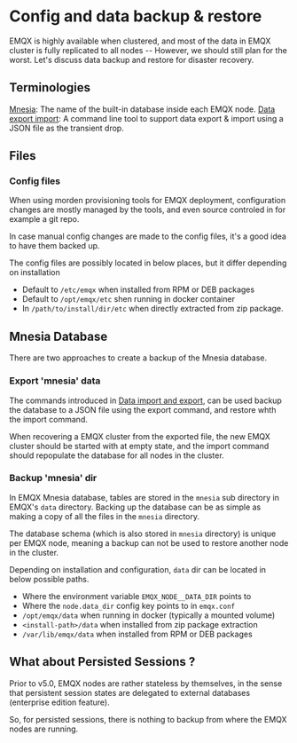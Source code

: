 # Config and data backup & restore

EMQX is highly available when clustered, and most of the data in EMQX cluster is
fully replicated to all nodes -- However, we should still plan for the worst.
Let's discuss data backup and restore for disaster recovery.

## Terminologies

[Mnesia](https://en.wikipedia.org/wiki/Mnesia): The name of the built-in database inside each EMQX node.
[Data export import](./data-import-and-export.md): A command line tool to support data export & import using a JSON file as the transient drop.

## Files

### Config files

When using morden provisioning tools for EMQX deployment, configuration changes
are mostly managed by the tools, and even source controled in for example a git repo.

In case manual config changes are made to the config files, it's a good idea to have them backed up.

The config files are possibly located in below places, but it differ depending on installation

* Default to `/etc/emqx` when installed from RPM or DEB packages
* Default to `/opt/emqx/etc` shen running in docker container
* In `/path/to/install/dir/etc` when directly extracted from zip package.

## Mnesia Database

There are two approaches to create a backup of the Mnesia database.

### Export 'mnesia' data

The commands introduced in [Data import and export](./data-import-and-export.md),
can be used backup the database to a JSON file using the export command,
and restore whth the import command.

When recovering a EMQX cluster from the exported file, the new EMQX cluster
should be started with at empty state, and the import command should
repopulate the database for all nodes in the cluster.

### Backup 'mnesia' dir

In EMQX Mnesia database, tables are stored in the `mnesia` sub directory in EMQX's `data` directory.
Backing up the database can be as simple as making a copy of all the files in the `mnesia` directory.

The database schema (which is also stored in `mnesia` directory) is unique per EMQX node, meaning
a backup can not be used to restore another node in the cluster.

Depending on installation and configuration, `data` dir can be located in below possible paths.

* Where the environment variable `EMQX_NODE__DATA_DIR` points to
* Where the `node.data_dir` config key points to in `emqx.conf`
* `/opt/emqx/data` when running in docker (typically a mounted volume)
* `<install-path>/data` when installed from zip package extraction
* `/var/lib/emqx/data` when installed from RPM or DEB packages

## What about Persisted Sessions ?

Prior to v5.0, EMQX nodes are rather stateless by themselves, in the sense that persistent
session states are delegated to external databases (enterprise edition feature).

So, for persisted sessions, there is nothing to backup from where the EMQX nodes are running.
